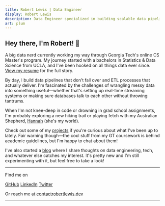 ```yaml
---
title: Robert Lewis | Data Engineer
display: Robert Lewis
description: Data Engineer specialized in building scalable data pipelines, robust ETL processes, and cloud data architectures to transform raw data into actionable insights.
art: plum
---
```


## Hey there, I'm Robert! 👋

A big data nerd currently working my way through Georgia Tech's online CS Master's program. My journey started with a bachelors in Statistics & Data Science from UCLA, and I've been hooked on all things data ever since. [View my resume](/resume) for the full story.

By day, I build data pipelines that don't fall over and ETL processes that actually deliver. I'm fascinated by the challenges of wrangling messy data into something useful—whether that's setting up real-time streaming systems or making sure databases talk to each other without throwing tantrums.

When I'm not knee-deep in code or drowning in grad school assignments, I'm probably exploring a new hiking trail or playing fetch with my Australian Shepherd, [Hannah](/hannah) (she's my world).

Check out some of my [projects](/projects) if you're curious about what I've been up to lately. Fair warning though—the cool stuff from my GT coursework is behind academic guidelines, but I'm happy to chat about them!

I've also started a [blog](/blogs) where I share thoughts on data engineering, tech, and whatever else catches my interest. It's pretty new and I'm still experimenting with it, but feel free to take a look!

---
Find me on

<p flex="~ gap-2 wrap" class="mt--2!">
  <a href="https://github.com/robbylew" target="_blank"><span op75 i-simple-icons-github /> GitHub</a>
  <a href="https://linkedin.com/in/robbylew" target="_blank"><span op75 i-simple-icons-linkedin /> LinkedIn</a>
  <a href="https://x.com/roberthedev" target="_blank"><span op75 i-ri-twitter-x-fill /> Twitter</a>
</p>

Or reach me at  <a href="mailto:contact@robertlewis.dev"><span font-mono>contact<span i-carbon-at/>robertlewis.dev</span></a>

---
